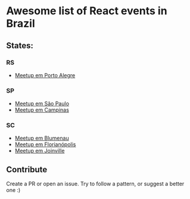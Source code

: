 # Awesome list of React events in Brazil

## States:
### RS
- [Meetup em Porto Alegre](https://www.meetup.com/React-Porto-Alegre/)

### SP
- [Meetup em São Paulo](https://www.meetup.com/ReactJS-SP/)
- [Meetup em Campinas](https://www.meetup.com/React-Campinas/)

### SC

- [Meetup em Blumenau](https://www.meetup.com/React-Blumenau/)
- [Meetup em Florianópolis](http://www.meetup.com/ReactJS-Floripa/)
- [Meetup em Joinville](https://www.meetup.com/pt-BR/React-Joinville/)

## Contribute
Create a PR or open an issue.
Try to follow a pattern, or suggest a better one :)
